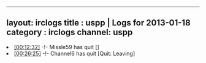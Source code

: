 
---
layout: irclogs
title : uspp | Logs for 2013-01-18
category : irclogs
channel: uspp
---
<li class="logitem"><a href="#00:12:32" name="00:12:32" class="time">[00:12:32]</a> -!- <span class="quit">Missle59</span> has quit [] </li>
<li class="logitem"><a href="#00:26:25" name="00:26:25" class="time">[00:26:25]</a> -!- <span class="quit">Channel6</span> has quit [Quit: Leaving] </li>


